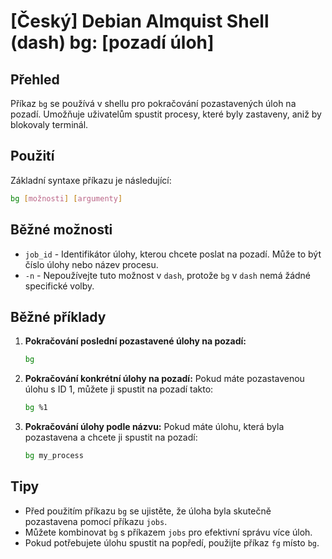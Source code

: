 # [Český] Debian Almquist Shell (dash) bg: [pozadí úloh]

## Přehled
Příkaz `bg` se používá v shellu pro pokračování pozastavených úloh na pozadí. Umožňuje uživatelům spustit procesy, které byly zastaveny, aniž by blokovaly terminál.

## Použití
Základní syntaxe příkazu je následující:

```bash
bg [možnosti] [argumenty]
```

## Běžné možnosti
- `job_id` - Identifikátor úlohy, kterou chcete poslat na pozadí. Může to být číslo úlohy nebo název procesu.
- `-n` - Nepoužívejte tuto možnost v `dash`, protože `bg` v `dash` nemá žádné specifické volby.

## Běžné příklady
1. **Pokračování poslední pozastavené úlohy na pozadí:**
   ```bash
   bg
   ```

2. **Pokračování konkrétní úlohy na pozadí:**
   Pokud máte pozastavenou úlohu s ID 1, můžete ji spustit na pozadí takto:
   ```bash
   bg %1
   ```

3. **Pokračování úlohy podle názvu:**
   Pokud máte úlohu, která byla pozastavena a chcete ji spustit na pozadí:
   ```bash
   bg my_process
   ```

## Tipy
- Před použitím příkazu `bg` se ujistěte, že úloha byla skutečně pozastavena pomocí příkazu `jobs`.
- Můžete kombinovat `bg` s příkazem `jobs` pro efektivní správu více úloh.
- Pokud potřebujete úlohu spustit na popředí, použijte příkaz `fg` místo `bg`.